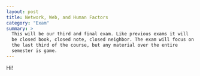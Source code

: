 ```yaml
---
layout: post
title: Network, Web, and Human Factors
category: "Exam"
summary: >
  This will be our third and final exam. Like previous exams it will 
  be closed book, closed note, closed neighbor. The exam will focus on 
  the last third of the course, but any material over the entire 
  semester is game.
---
```


Hi!
